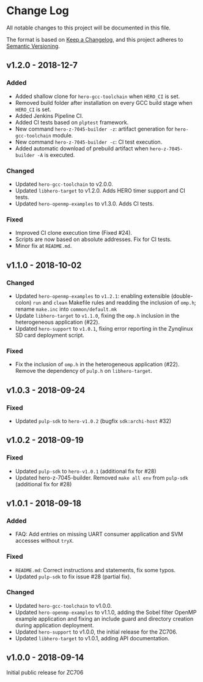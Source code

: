 # Change Log

All notable changes to this project will be documented in this file.

The format is based on [Keep a Changelog](http://keepachangelog.com/), and this project adheres to
[Semantic Versioning](http://semver.org).



## v1.2.0 - 2018-12-7

### Added
 - Added shallow clone for `hero-gcc-toolchain` when `HERO_CI` is set.
 - Removed build folder after installation on every GCC build stage when `HERO_CI` is set.
 - Added Jenkins Pipeline CI.
 - Added CI tests based on `plptest` framework.
 - New command `hero-z-7045-builder -z`: artifact generation for `hero-gcc-toolchain` module.
 - New command `hero-z-7045-builder -c`: CI test execution.
 - Added automatic download of prebuild artifact when `hero-z-7045-builder -A` is executed.

### Changed
- Updated `hero-gcc-toolchain` to v2.0.0.
- Updated `libhero-target` to v1.2.0. Adds HERO timer support and CI tests.
- Updated `hero-openmp-examples` to v1.3.0. Adds CI tests.

### Fixed
- Improved CI clone execution time (Fixed #24).
- Scripts are now based on absolute addresses. Fix for CI tests.
- Minor fix at `README.md`.


## v1.1.0 - 2018-10-02

### Changed
- Updated `hero-openmp-examples` to `v1.2.1`: enabling extensible (double-colon) `run` and `clean`
  Makefile rules and readding the inclusion of `omp.h`; rename `make.inc` into `common/default.mk`
- Update `libhero-target` to `v1.1.0`, fixing the `omp.h` inclusion in the heterogeneous application
  (#22).
- Updated `hero-support` to `v1.0.1`, fixing error reporting in the Zynqlinux SD card deployment
  script.

### Fixed
- Fix the inclusion of `omp.h` in the heterogeneous application (#22).  Remove the dependency of
  `pulp.h` on `libhero-target`.



## v1.0.3 - 2018-09-24

### Fixed
- Updated `pulp-sdk` to `hero-v1.0.2` (bugfix `sdk:archi-host` #32)



## v1.0.2 - 2018-09-19

### Fixed
- Updated `pulp-sdk` to `hero-v1.0.1` (additional fix for #28)
- Updated hero-z-7045-builder. Removed `make all env` from `pulp-sdk` (additional fix for #28)



## v1.0.1 - 2018-09-18

### Added
- FAQ: Add entries on missing UART consumer application and SVM accesses without `tryX`.

### Fixed
- `README.md`: Correct instructions and statements, fix some typos.
- Updated `pulp-sdk` to fix issue #28 (partial fix).

### Changed
- Updated `hero-gcc-toolchain` to v1.0.0.
- Updated `hero-openmp-examples` to v1.1.0, adding the Sobel filter OpenMP example application and
  fixing an include guard and directory creation during application deployment.
- Updated `hero-support` to v1.0.0, the initial release for the ZC706.
- Updated `libhero-target` to v1.0.1, adding API documentation.



## v1.0.0 - 2018-09-14

Initial public release for ZC706
